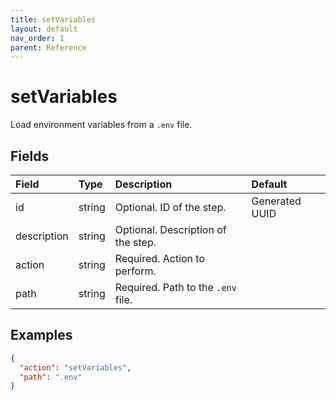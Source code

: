 ```yaml
---
title: setVariables
layout: default
nav_order: 1
parent: Reference
---
```


# setVariables

Load environment variables from a `.env` file.

## Fields

Field | Type | Description | Default
:-- | :-- | :-- | :--
id | string |  Optional. ID of the step. | Generated UUID
description | string |  Optional. Description of the step. | 
action | string |  Required. Action to perform. | 
path | string |  Required. Path to the `.env` file. | 

## Examples

```json
{
  "action": "setVariables",
  "path": ".env"
}
```
